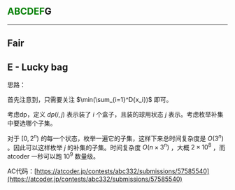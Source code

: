 ## <font color=green>ABCDEF</font>G

---

## Fair

## E - Lucky bag

思路：

首先注意到，只需要关注 $\min(\sum_{i=1}^D{x_i})$ 即可。

考虑dp，定义 $dp(i, j)$ 表示装了 $i$ 个盒子，且装的球用状态 $j$ 表示。考虑枚举补集中要选哪个子集。

对于 $[0, 2^n)$ 的每一个状态，枚举一遍它的子集，这样下来总时间复杂度是 $O(3^n)$ 。因此可以这样枚举 $j$ 的补集的子集。时间复杂度 $O(n\times 3^n)$ ，大概 $2\times 10^8$ ，而 atcoder 一秒可以跑 $10^9$ 数量级。

AC代码：[https://atcoder.jp/contests/abc332/submissions/57585540](https://atcoder.jp/contests/abc332/submissions/57585540)